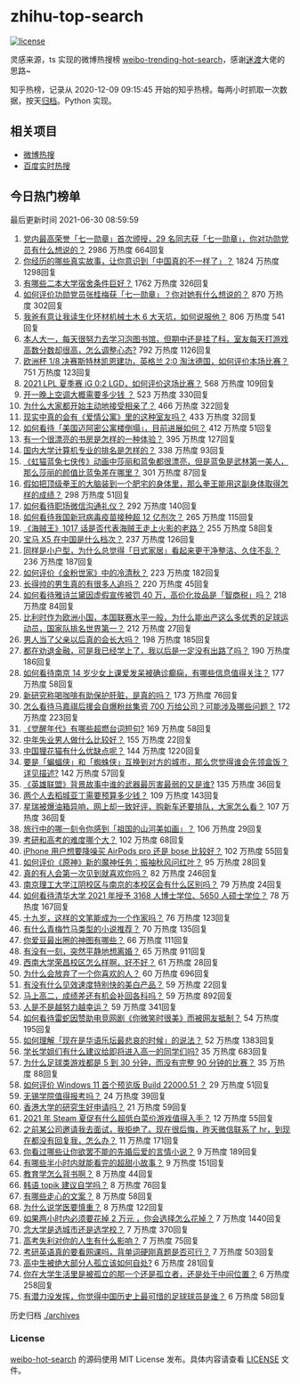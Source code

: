 # zhihu-top-search

[![license](https://img.shields.io/github/license/Arrackisarookie/zhihu-top-search)](https://github.com/Arrackisarookie/zhihu-top-search/blob/master/LICENSE)

灵感来源，ts 实现的微博热搜榜 [weibo-trending-hot-search](https://github.com/justjavac/weibo-trending-hot-search)，感谢[迷渡](https://github.com/justjavac)大佬的思路~

知乎热榜，记录从 2020-12-09 09:15:45 开始的知乎热榜。每两小时抓取一次数据，按天[归档](./archives)。Python 实现。

## 相关项目
+ [微博热搜](https://github.com/Arrackisarookie/weibo-hot-search)
+ [百度实时热搜](https://github.com/Arrackisarookie/baidu-hot-search)

## 今日热门榜单

<!-- Rank Begin -->

最后更新时间 2021-06-30 08:59:59

1. [党内最高荣誉「七一勋章」首次颁授，29 名同志获「七一勋章」，你对功勋党员有什么想说的？](https://www.zhihu.com/question/468683456) 2986 万热度 664回复
1. [你经历的哪些真实故事，让你意识到「中国真的不一样了」？](https://www.zhihu.com/question/429896850) 1824 万热度 1298回复
1. [有哪些二本大学宿舍条件巨好？](https://www.zhihu.com/question/374028292) 1762 万热度 326回复
1. [如何评价功勋党员张桂梅获「七一勋章」？你对她有什么想说的？](https://www.zhihu.com/question/468714113) 870 万热度 302回复
1. [我爸有意让我读生化环材机械土木 6 大天坑，如何说服他？](https://www.zhihu.com/question/468659467) 806 万热度 541回复
1. [本人大一，每天很努力去学习泡图书馆，但期中还是挂了科，室友每天打游戏高数分数却很高，怎么调整心态?](https://www.zhihu.com/question/355894234) 792 万热度 1126回复
1. [欧洲杯 1/8 决赛斯特林凯恩建功，英格兰 2:0 淘汰德国，如何评价本场比赛？](https://www.zhihu.com/question/468932254) 751 万热度 123回复
1. [2021 LPL 夏季赛 iG 0:2 LGD，如何评价这场比赛？](https://www.zhihu.com/question/468845366) 568 万热度 109回复
1. [开一晚上空调大概需要多少钱 ？](https://www.zhihu.com/question/30844890) 523 万热度 330回复
1. [为什么大家都开始主动地接受相亲了？](https://www.zhihu.com/question/455245266) 466 万热度 322回复
1. [现实中真的会有《爱情公寓》里的这种室友吗？](https://www.zhihu.com/question/465045658) 433 万热度 32回复
1. [如何看待「美国迈阿密公寓楼倒塌」，目前进展如何？](https://www.zhihu.com/question/467307206) 412 万热度 51回复
1. [有一个很漂亮的书房是怎样的一种体验？](https://www.zhihu.com/question/37664691) 395 万热度 127回复
1. [国内大学计算机专业的排名是怎样的？](https://www.zhihu.com/question/19825429) 338 万热度 93回复
1. [《虹猫蓝兔七侠传》动画中莎丽和蓝兔都很漂亮，但是蓝兔是武林第一美人，那么莎丽的颜值比蓝兔差在哪里？](https://www.zhihu.com/question/457762212) 301 万热度 87回复
1. [假如把顶级拳王的大脑装到一个肥宅的身体里，那么拳王能用这副身体取得怎样的成绩？](https://www.zhihu.com/question/464880108) 298 万热度 51回复
1. [如何看待职场微信沟通礼仪？](https://www.zhihu.com/question/467777965) 292 万热度 140回复
1. [如何看待我国新冠病毒疫苗接种超 12 亿剂次？](https://www.zhihu.com/question/468800069) 265 万热度 115回复
1. [《海贼王》1017 话是否代表海贼王走上火影的老路？](https://www.zhihu.com/question/468180174) 255 万热度 58回复
1. [宝马 X5 在中国是什么档次？](https://www.zhihu.com/question/458266368) 237 万热度 126回复
1. [同样是小户型，为什么总觉得「日式家居」看起来更干净整洁、久住不乱？](https://www.zhihu.com/question/456011068) 236 万热度 187回复
1. [如何评价《金粉世家》中的冷清秋？](https://www.zhihu.com/question/30038693) 223 万热度 182回复
1. [长得帅的男生真的有很多人追吗？](https://www.zhihu.com/question/466307046) 220 万热度 45回复
1. [如何看待雅诗兰黛因虚假宣传被罚 40 万，高价化妆品是「智商税」吗？](https://www.zhihu.com/question/468588693) 218 万热度 84回复
1. [比利时作为欧洲小国，本国联赛水平一般，为什么能出产这么多优秀的足球运动员，国家队排名世界第一？](https://www.zhihu.com/question/466590026) 212 万热度 27回复
1. [男人当了父亲以后真的会长大吗？](https://www.zhihu.com/question/440051636) 198 万热度 185回复
1. [都在劝退金融，可是我已经学上了，我以后是一定没有出路了吗？](https://www.zhihu.com/question/446100938) 190 万热度 186回复
1. [如何看待南京 14 岁少女上课爱发呆被确诊癫痫，有哪些信息值得关注？](https://www.zhihu.com/question/468699123) 177 万热度 58回复
1. [新研究称喝咖啡有助保护肝脏，是真的吗？](https://www.zhihu.com/question/468425699) 173 万热度 76回复
1. [怎么看待马嘉祺后援会自爆粉丝集资 700 万给公司？可能涉及哪些问题？](https://www.zhihu.com/question/468354788) 172 万热度 223回复
1. [《觉醒年代》有哪些超燃台词短句?](https://www.zhihu.com/question/463340352) 169 万热度 58回复
1. [中年失业男人做什么比较好？](https://www.zhihu.com/question/466372244) 155 万热度 22回复
1. [中国狸花猫有什么优缺点呢？](https://www.zhihu.com/question/49379992) 144 万热度 1220回复
1. [要是「蝙蝠侠」和「蜘蛛侠」互换到对方的城市，那么您觉得谁会先领盒饭？详见描述?](https://www.zhihu.com/question/462783033) 142 万热度 57回复
1. [《英雄联盟》背景故事中谁的武器最厉害最弱的又是谁?](https://www.zhihu.com/question/368290147) 135 万热度 36回复
1. [两个人去稻城亚丁需要预算多少钱？](https://www.zhihu.com/question/386004019) 109 万热度 143回复
1. [星瑞被爆油箱异响，网上却一致好评，购新车还要排队，大家怎么看？](https://www.zhihu.com/question/468572924) 107 万热度 36回复
1. [旅行中的哪一刻令你感到「祖国的山河美如画」？](https://www.zhihu.com/question/468764145) 106 万热度 29回复
1. [考研和高考的难度哪个大？](https://www.zhihu.com/question/267738677) 102 万热度 68回复
1. [iPhone 用户想要降噪买 AirPods pro 还是 bose 比较好？](https://www.zhihu.com/question/448041273) 102 万热度 55回复
1. [如何评价《原神》新的魔神任务：振袖秋风问红叶？](https://www.zhihu.com/question/468664015) 95 万热度 28回复
1. [真的有人会第一次见到就喜欢你吗？](https://www.zhihu.com/question/466085183) 82 万热度 246回复
1. [南京理工大学江阴校区与南京的本校区会有什么区别吗？](https://www.zhihu.com/question/368151829) 79 万热度 24回复
1. [如何看待清华大学 2021 年授予 3168 人博士学位、5650 人硕士学位？](https://www.zhihu.com/question/468084761) 78 万热度 167回复
1. [十九岁，这样的文笔能成为一个作家吗？](https://www.zhihu.com/question/460213886) 76 万热度 123回复
1. [有什么青梅竹马类型的小说推荐？](https://www.zhihu.com/question/266632758) 70 万热度 135回复
1. [你爱豆最出圈的神图有哪些？](https://www.zhihu.com/question/463522733) 66 万热度 111回复
1. [有没有一刻，突然平静地想离婚？](https://www.zhihu.com/question/315066488) 65 万热度 911回复
1. [西南大学荣昌校区怎么样啊，好不好？](https://www.zhihu.com/question/407567862) 61 万热度 28回复
1. [为什么会放弃了一个你喜欢的人？](https://www.zhihu.com/question/466910224) 60 万热度 696回复
1. [有没有什么见效速度特别快的美白产品？](https://www.zhihu.com/question/467016005) 59 万热度 22回复
1. [马上高二，成绩差还有机会补回各科吗？](https://www.zhihu.com/question/463520978) 59 万热度 892回复
1. [人是不是越努力越幸运？](https://www.zhihu.com/question/461176920) 59 万热度 341回复
1. [如何看待雷蛇因赞助电竞网剧《你微笑时很美》而被网友抵制？](https://www.zhihu.com/question/468432056) 54 万热度 195回复
1. [如何理解「现在是华语乐坛最悲哀的时候」的说法？](https://www.zhihu.com/question/358590192) 52 万热度 1383回复
1. [学长学姐们有什么建议给即将进入高一的同学们吗?](https://www.zhihu.com/question/281737071) 35 万热度 683回复
1. [为什么足球类游戏都是 5 到 30 分钟，而没有完整 90 分钟的比赛？](https://www.zhihu.com/question/24892260) 35 万热度 88回复
1. [如何评价 Windows 11 首个预览版 Build 22000.51 ？](https://www.zhihu.com/question/468659107) 29 万热度 51回复
1. [无锡学院值得报考吗？](https://www.zhihu.com/question/466950853) 24 万热度 39回复
1. [香港大学的研究生好申请吗？](https://www.zhihu.com/question/22632391) 21 万热度 59回复
1. [2021 年 Steam 夏促有什么超低白菜价游戏值得入手？](https://www.zhihu.com/question/467846705) 12 万热度 55回复
1. [之前某公司邀请我去面试，我拒绝了。现在很后悔，昨天微信联系了 hr，到现在都没有回复我，怎么办？](https://www.zhihu.com/question/458631006) 11 万热度 171回复
1. [你看过哪些让你欲罢不能的先婚后爱的言情小说？](https://www.zhihu.com/question/346921290) 9 万热度 189回复
1. [有哪些半小时内就能看完的超甜小故事？](https://www.zhihu.com/question/443425789) 9 万热度 151回复
1. [教育学怎么背书啊？](https://www.zhihu.com/question/462842524) 8 万热度 44回复
1. [韩语 topik 建议自学吗？](https://www.zhihu.com/question/307658531) 8 万热度 76回复
1. [有哪些走心的文案？](https://www.zhihu.com/question/462263149) 8 万热度 58回复
1. [为什么说学医要慎重？](https://www.zhihu.com/question/319882036) 8 万热度 122回复
1. [如果两小时内必须要花掉 2 万元 ，你会选择怎么花掉？](https://www.zhihu.com/question/467133296) 7 万热度 1440回复
1. [念大学是选城市还是选学校？](https://www.zhihu.com/question/47876709) 7 万热度 370回复
1. [高考失利对你的人生有什么影响？](https://www.zhihu.com/question/20876925) 7 万热度 75回复
1. [考研英语真的要看网课吗，背单词硬刚真题是否可行？](https://www.zhihu.com/question/376186399) 7 万热度 503回复
1. [高中生被绝大部分人孤立该如何自处?](https://www.zhihu.com/question/467662742) 6 万热度 281回复
1. [你在大学生活里是被孤立的那一个还是孤立者，还是处于中间位置？](https://www.zhihu.com/question/460650437) 6 万热度 258回复
1. [有潜力没发挥，你觉得中国历史上最可惜的足球球员是谁？](https://www.zhihu.com/question/464338288) 6 万热度 58回复
<!-- Rank End -->

历史归档 [./archives](./archives)

### License

[weibo-hot-search](https://github.com/Arrackisarookie/zhihu-top-search) 的源码使用 MIT License 发布。具体内容请查看 [LICENSE](./LICENSE) 文件。
